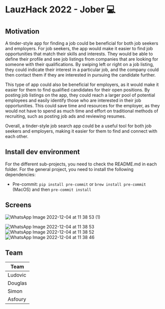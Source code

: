 # LauzHack 2022 - Jober 💻


## Motivation

A tinder-style app for finding a job could be beneficial for both job seekers and employers. For job seekers, the app would make it easier to find job opportunities that match their skills and interests. They would be able to define their profile and see job listings from companies that are looking for someone with their qualifications. By swiping left or right on a job listing, they could indicate their interest in a particular job, and the company could then contact them if they are interested in pursuing the candidate further.

This type of app could also be beneficial for employers, as it would make it easier for them to find qualified candidates for their open positions. By posting job listings on the app, they could reach a larger pool of potential employees and easily identify those who are interested in their job opportunities. This could save time and resources for the employer, as they would not have to spend as much time and effort on traditional methods of recruiting, such as posting job ads and reviewing resumes.

Overall, a tinder-style job search app could be a useful tool for both job seekers and employers, making it easier for them to find and connect with each other.


## Install dev environment
For the different sub-projects, you need to check the README.md in each folder. For the general project,
you need to install the following dependencies:

- Pre-commit: `pip install pre-commit` or `brew install pre-commit` (MacOS) and then `pre-commit install`


## Screens
![WhatsApp Image 2022-12-04 at 11 38 53 (1)](https://user-images.githubusercontent.com/20269233/205486197-1a955c3d-9c51-4286-9dfd-c795c59547f4.jpeg)

![WhatsApp Image 2022-12-04 at 11 38 53](https://user-images.githubusercontent.com/20269233/205486200-ad942da3-f238-4c59-be13-b138b40f23c3.jpeg)
![WhatsApp Image 2022-12-04 at 11 38 52](https://user-images.githubusercontent.com/20269233/205486202-bb2511e3-692d-4a50-bb8d-4f2d603ab6ee.jpeg)
![WhatsApp Image 2022-12-04 at 11 38 46](https://user-images.githubusercontent.com/20269233/205486205-073f351f-a54f-4ba1-829e-980835222c4f.jpeg)


## Team

| Team        |
| ----------- |
| Ludovic      |
| Douglas   |
| Simon   | 
| Asfoury   |

